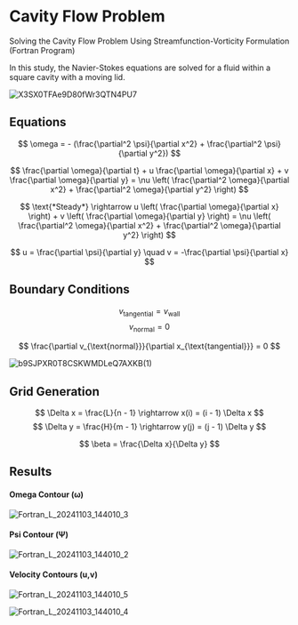 # Cavity Flow Problem
Solving the Cavity Flow Problem Using Streamfunction-Vorticity Formulation (Fortran Program)


In this study, the Navier-Stokes equations are solved for a fluid within a square cavity with a moving lid.

![X3SX0TFAe9D80fWr3QTN4PU7](https://github.com/user-attachments/assets/32c5ece0-ee56-40ba-8ba8-c7aa10d87bb8)

## Equations

$$ \omega = - (\frac{\partial^2 \psi}{\partial x^2} + \frac{\partial^2 \psi}{\partial y^2}) $$

$$ \frac{\partial \omega}{\partial t} + u \frac{\partial \omega}{\partial x} + v \frac{\partial \omega}{\partial y} = \nu \left( \frac{\partial^2 \omega}{\partial x^2} + \frac{\partial^2 \omega}{\partial y^2} \right) $$

$$ \text{*Steady*} \rightarrow u \left( \frac{\partial \omega}{\partial x} \right) + v \left( \frac{\partial \omega}{\partial y} \right) = \nu \left( \frac{\partial^2 \omega}{\partial x^2} + \frac{\partial^2 \omega}{\partial y^2} \right) $$

$$ u = \frac{\partial \psi}{\partial y}  \quad v = -\frac{\partial \psi}{\partial x} $$

## Boundary Conditions

$$ v_{\text{tangential}} = v_{\text{wall}} $$ $$ v_{\text{normal}} = 0 $$

$$ \frac{\partial v_{\text{normal}}}{\partial x_{\text{tangential}}} = 0 $$

![b9SJPXR0T8CSKWMDLeQ7AXKB(1)](https://github.com/user-attachments/assets/1f809050-634b-45a9-a2bc-1a9d10fbe81d)

## Grid Generation

$$ \Delta x = \frac{L}{n - 1} \rightarrow x(i) = (i - 1) \Delta x $$
$$ \Delta y = \frac{H}{m - 1} \rightarrow y(j) = (j - 1) \Delta y $$

$$ \beta = \frac{\Delta x}{\Delta y} $$

## Results

#### Omega Contour (ω)
![Fortran_L_20241103_144010_3](https://github.com/user-attachments/assets/70c3438c-9891-4394-9ff1-cb9e5af46998)

#### Psi Contour (Ψ)
![Fortran_L_20241103_144010_2](https://github.com/user-attachments/assets/d672b5f4-22bf-43f0-8082-fddd012a2d6b)

#### Velocity Contours (u,v)
![Fortran_L_20241103_144010_5](https://github.com/user-attachments/assets/1ec2989d-f412-42a1-977b-14daf115ae24)

![Fortran_L_20241103_144010_4](https://github.com/user-attachments/assets/a41c903c-3d5e-48ae-b0b9-188ed7fffaaa)
